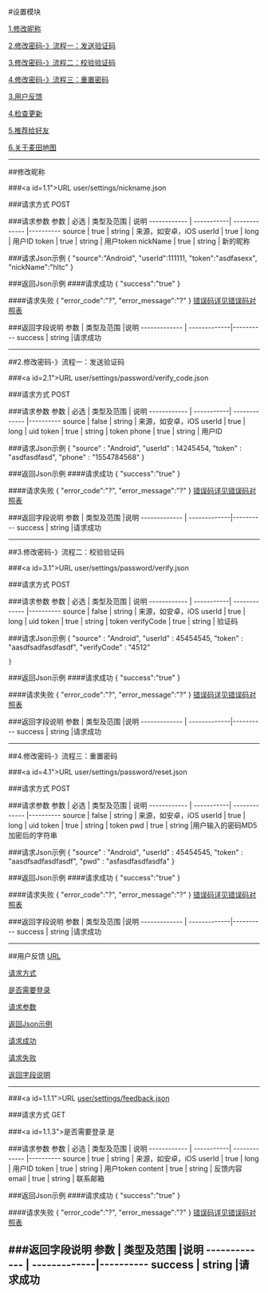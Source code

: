 #设置模块

[1.修改昵称](#1)

[2.修改密码-》流程一：发送验证码](#2)

[3.修改密码-》流程二：校验验证码](#3)

[4.修改密码-》流程三：重置密码](#4)

[3.用户反馈](#3)

[4.检查更新](#3)

[5.推荐给好友](#4)

[6.关于麦田地图](#5)

---
##<a id="1">修改昵称</a>

###<a id=1.1">URL</a>
user/settings/nickname.json

###<a id="1.2">请求方式</a>
POST

###<a id="1.3">请求参数</a>
     参数    | 必选 			| 类型及范围    | 说明
------------ | -----------| ------------- |---------- 
source		| true		| string        | 来源，如安卓，iOS
userId  	| true		| long          | 用户ID
token		| true		| string        | 用户token
nickName	| true		| string	| 新的昵称

###<a id="1.4">请求Json示例</a>
	{
		"source":"Android",
		"userId":111111,
		"token":"asdfasexx",
		"nickName":"hltc"
	}

###<a id="1.5">返回Json示例</a>
####<a id="1.5.1">请求成功</a>
	{
		"success":"true"
	}

####<a id="1.5.2">请求失败</a>
	{
		"error_code":"?",
		"error_message":"?"
	}
[错误码详见错误码对照表](错误码对照表.md)

###<a id="1.1.6">返回字段说明</a>
     参数     	| 类型及范围     |说明
------------- 	| -------------|---------- 
success		| string       |请求成功

---
##<a id="2">2.修改密码-》流程一：发送验证码</a>

###<a id=2.1">URL</a>
user/settings/password/verify_code.json

###<a id="2.2">请求方式</a>
POST

###<a id="1.1.4">请求参数</a>
     参数    | 必选 			| 类型及范围    | 说明
------------ | -----------| ------------- |---------- 
source       | false        | string      | 来源，如安卓，iOS
userId       | true         | long        | uid
token        | true       | string        | token
phone        | true	  | string        | 用户ID

###<a id="2.3">请求Json示例</a>
	{
		"source" : "Android",
		"userId" : 14245454,
		"token"  : "asdfasdfasd",
		"phone" : "1554784568"
	}

###<a id="2.4">返回Json示例</a>
####<a id="2.4.1">请求成功</a>
	{
		"success":"true"
	}

####<a id="2.4.2">请求失败</a>
	{
		"error_code":"?",
		"error_message":"?"
	}
[错误码详见错误码对照表](错误码对照表.md)

###<a id="2.4.3">返回字段说明</a>
     参数     	| 类型及范围     |说明
------------- 	| -------------|---------- 
success		| string       |请求成功

---
##<a id="3">3.修改密码-》流程二：校验验证码</a>

###<a id=3.1">URL</a>
user/settings/password/verify.json

###<a id="3.2">请求方式</a>
POST

###<a id="3.3">请求参数</a>
     参数    | 必选 			| 类型及范围    | 说明
------------ | -----------| ------------- |---------- 
source       | false        | string      | 来源，如安卓，iOS
userId       | true       | long          | uid
token        | true     | string        | token
verifyCode   | true	  | string        | 验证码

###<a id="3.4">请求Json示例</a>
	{
		"source" : "Android",
		"userId" : 45454545,
		"token" : "aasdfsadfasdfasdf",
		"verifyCode" : "4512"
		
	}

###<a id="3.5">返回Json示例</a>
####<a id="3.5.1">请求成功</a>
	{
		"success":"true"
	}

####<a id="3.5.2">请求失败</a>
	{
		"error_code":"?",
		"error_message":"?"
	}
[错误码详见错误码对照表](错误码对照表.md)

###<a id="3.5.3">返回字段说明</a>
     参数     	| 类型及范围     |说明
------------- 	| -------------|---------- 
success		| string       |请求成功

---
##<a id="4">4.修改密码-》流程三：重置密码</a>

###<a id=4.1">URL</a>
user/settings/password/reset.json

###<a id="4.2">请求方式</a>
POST

###<a id="4.3">请求参数</a>
     参数    | 必选 			| 类型及范围    | 说明
------------ | -----------| ------------- |---------- 
source       | false        | string      | 来源，如安卓，iOS
userId       | true       | long          | uid
token        | true      | string        | token
pwd          | true	  | string        |用户输入的密码MD5加密后的字符串

###<a id="4.4">请求Json示例</a>
	{
		"source" : "Android",
		"userId" : 45454545,
		"token" : "aasdfsadfasdfasdf",
		"pwd" : "asfasdfasdfasdfa"
	}

###<a id="4.5">返回Json示例</a>
####<a id="4.5.1">请求成功</a>
	{
		"success":"true"
	}

####<a id="4.5.2">请求失败</a>
	{
		"error_code":"?",
		"error_message":"?"
	}
[错误码详见错误码对照表](错误码对照表.md)

###<a id="4.5.3">返回字段说明</a>
     参数     	| 类型及范围     |说明
------------- 	| -------------|---------- 
success		| string       |请求成功

---
##<a id="1">用户反馈</a>
[URL](#1.1.1)

[请求方式](#1.1.2)

[是否需要登录](#1.1.3)

[请求参数](#1.1.4)

[返回Json示例](#1.1.5)

[请求成功](#1.1.5.1)

[请求失败](#1.1.5.2)

[返回字段说明](#1.1.6)

-------

###<a id=1.1.1">URL</a>
[user/settings/feedback.json](http://api.maitian.com/v1/user/settings/feedback.json)

###<a id="1.1.2">请求方式</a>
GET

###<a id=1.1.3">是否需要登录</a>
是

###<a id="1.1.4">请求参数</a>
     参数    | 必选 			| 类型及范围    | 说明
------------ | -----------| ------------- |---------- 
source		| true		| string        | 来源，如安卓，iOS
userId  	| true		| long          | 用户ID
token		| true		| string        | 用户token
content		| true		| string	| 反馈内容
email		| true		| string	| 联系邮箱

###<a id="1.1.5">返回Json示例</a>
####<a id="1.1.5.1">请求成功</a>
	{
		"success":"true"
	}

####<a id="1.1.5.2">请求失败</a>
	{
		"error_code":"?",
		"error_message":"?"
	}
[错误码详见错误码对照表](错误码对照表.md)

###<a id="1.1.6">返回字段说明</a>
     参数     	| 类型及范围     |说明
------------- 	| -------------|---------- 
success		| string       |请求成功
---


